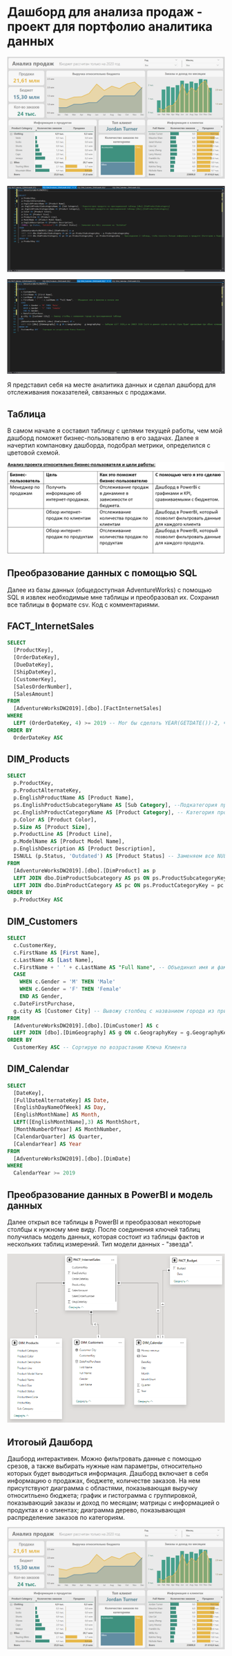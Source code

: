 #  Дашборд для анализа продаж - проект для портфолио аналитика данных 

![Иллюстрация к проекту](https://github.com/Fuji-888/pet_project_SQL_PBI/blob/main/Dashboard.png)

![Иллюстрация к проекту](https://github.com/Fuji-888/pet_project_SQL_PBI/blob/main/sql1.png)

![Иллюстрация к проекту](https://github.com/Fuji-888/pet_project_SQL_PBI/blob/main/sql2.png)

 
  Я представил себя на месте аналитика данных и сделал дашборд для отслеживания показателей, связанных с продажами.

## Таблица 

  В самом начале я составил таблицу с целями текущей работы, чем мой дашборд поможет бизнес-пользователю в его задачах. Далее я начертил компановку дашборда, подобрал метрики, определился с цветовой схемой. 

![Иллюстрация к проекту](https://github.com/Fuji-888/pet_project_SQL_PBI/blob/main/Анализ%20проекта%20относительно%20бизнес-пользователя%20и%20цели%20работы.png)

## Преобразование данных с помощью SQL
  Далее из базы данных (общедоступная AdventureWorks) с помощью SQL я извлек необходимые мне таблицы и преобразовал их. Сохранил все таблицы в формате csv. Код с комментариями. 

## FACT_InternetSales

```sql
SELECT 
  [ProductKey], 
  [OrderDateKey], 
  [DueDateKey], 
  [ShipDateKey], 
  [CustomerKey], 
  [SalesOrderNumber], 
  [SalesAmount] 
FROM 
  [AdventureWorksDW2019].[dbo].[FactInternetSales]
WHERE 
  LEFT (OrderDateKey, 4) >= 2019 -- Мог бы сделать YEAR(GETDATE())-2, чтобы показывались значения за 2 последних года, как написано в ТЗ (если база будет обновляться - то лучше сделать так), но база данных только до 2021 года, поэтому ставлю 2019 год
ORDER BY
  OrderDateKey ASC
```

## DIM_Products

```sql
SELECT 
  p.ProductKey, 
  p.ProductAlternateKey, 
  p.EnglishProductName AS [Product Name], 
  ps.EnglishProductSubcategoryName AS [Sub Category], --Подкатегория продукта из присоединенной таблицы [dbo].[DimProductSubcategory]
  pc.EnglishProductCategoryName AS [Product Category], -- Категория продукта из присоединенной таблицы [dbo].[DimProductSubcategory]
  p.Color AS [Product Color], 
  p.Size AS [Product Size], 
  p.ProductLine AS [Product Line], 
  p.ModelName AS [Product Model Name], 
  p.EnglishDescription AS [Product Description], 
  ISNULL (p.Status, 'Outdated') AS [Product Status] -- Заменяем все NULL значения на 'Outdated'
FROM 
  [AdventureWorksDW2019].[dbo].[DimProduct] as p
  LEFT JOIN dbo.DimProductSubcategory AS ps ON ps.ProductSubcategoryKey = p.ProductSubcategoryKey 
  LEFT JOIN dbo.DimProductCategory AS pc ON ps.ProductCategoryKey = pc.ProductCategoryKey -- Присоеднияем 2 таблицы, чтобы показать больше информации о продукте (Категорию и Подкатегорию)
ORDER BY
  p.ProductKey ASC
```

## DIM_Customers

```sql
SELECT 
  c.CustomerKey, 
  c.FirstName AS [First Name], 
  c.LastName AS [Last Name], 
  c.FirstName + ' ' + c.LastName AS "Full Name", -- Объединил имя и фамилию в полное имя
  CASE 
	WHEN c.Gender = 'M' THEN 'Male' 
	WHEN c.Gender = 'F' THEN 'Female' 
	END AS Gender, 
  c.DateFirstPurchase, 
  g.city AS [Customer City] -- Вывожу столбец с названием города из присоединенной таблицы
FROM 
  [AdventureWorksDW2019].[dbo].[DimCustomer] AS c 
  LEFT JOIN [dbo].[DimGeography] AS g ON c.GeographyKey = g.GeographyKey -- Выбираю LEFT JOIN,а не INNER JOIN (хотя в данном случае кол-во строк будет одинаковым при обоих командах), потому что нам нужны все клиенты, а если ВДРУГ в таблице измерений (dbo.DimGeography) не окажется ключа географии - то клиент отсеится, что нам не надо 
ORDER BY 
  CustomerKey ASC -- Сортирую по возрастанию Ключа Клиента
```

## DIM_Calendar

```sql
SELECT 
  [DateKey], 
  [FullDateAlternateKey] AS Date, 
  [EnglishDayNameOfWeek] AS Day, 
  [EnglishMonthName] AS Month,
  LEFT([EnglishMonthName],3) AS MonthShort,
  [MonthNumberOfYear] AS MonthNumber, 
  [CalendarQuarter] AS Quarter, 
  [CalendarYear] AS Year 
FROM 
  [AdventureWorksDW2019].[dbo].[DimDate] 
WHERE 
  CalendarYear >= 2019
```

## Преобразование данных в PowerBI и модель данных

  Далее открыл все таблицы в PowerBI и преобразовал некоторые столбцы к нужному мне виду. 
После соединения ключей таблиц получилась модель данных, которая состоит из таблицы фактов и нескольких таблиц измерений. Тип модели данных - "звезда".

![Иллюстрация к проекту](https://github.com/Fuji-888/pet_project_SQL_PBI/blob/main/Data%20Model.png)

## Итогоый Дашборд

Дашборд интерактивен. Можно фильтровать данные с помощью срезов, а также выбирать нужные нам параметры, относительно которых будет выводиться информация.
  Дашборд включает в себя информацию о продажах, бюджете, количестве заказов. На нем присутствуют диаграмма с областями, показывающая выручку относитльено бюджета; график и гистограмма с группировкой, показывающий заказы и доход по месяцам; матрицы с информацией о продуктах и о клиентах; диаграмма дерево, показывающая распределение заказов по категориям.

  ![Иллюстрация к проекту](https://github.com/Fuji-888/pet_project_SQL_PBI/blob/main/Dashboard.png)
